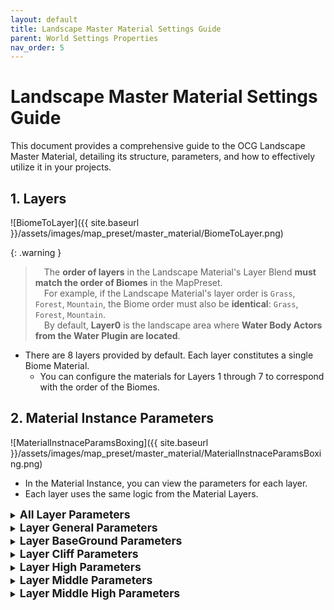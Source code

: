 ```yaml
---
layout: default
title: Landscape Master Material Settings Guide
parent: World Settings Properties
nav_order: 5
---
```


# Landscape Master Material Settings Guide

This document provides a comprehensive guide to the OCG Landscape Master Material, detailing its structure, parameters, and how to effectively utilize it in your projects.

## 1. Layers
![BiomeToLayer]({{ site.baseurl }}/assets/images/map_preset/master_material/BiomeToLayer.png)

{: .warning }
> &emsp;The **order of layers** in the Landscape Material's Layer Blend **must match the order of Biomes** in the MapPreset.<br>
> &emsp;For example, if the Landscape Material's layer order is `Grass`, `Forest`, `Mountain`, the Biome order must also be **identical**: `Grass`, `Forest`, `Mountain`.<br>
> &emsp;By default, **Layer0** is the landscape area where **Water Body Actors from the Water Plugin are located**.<br>

- There are 8 layers provided by default. Each layer constitutes a single Biome Material.
  - You can configure the materials for Layers 1 through 7 to correspond with the order of the Biomes.

## 2. Material Instance Parameters
![MaterialInstnaceParamsBoxing]({{ site.baseurl }}/assets/images/map_preset/master_material/MaterialInstnaceParamsBoxing.png)
- In the Material Instance, you can view the parameters for each layer.
- Each layer uses the same logic from the Material Layers.

<details markdown="1">
  <summary><b style="font-size:1.25em;">All Layer Parameters</b></summary>

![AllLayerParams]({{ site.baseurl }}/assets/images/map_preset/master_material/AllLayerParams.png)

| Parameter Name            | Description                                                                                                                 |
| :------------------------ | :-------------------------------------------------------------------------------------------------------------------------- |
| Random Tiling Scale       | Larger values result in broader, smoother pattern changes. Smaller values create finer, more detailed tiling patterns.      |
| Random Tiling Levels      | Higher values add more complex, multi-layered variation, reducing texture repetition and creating a natural look.           |
| RVT Base Exponent         | Exponent value to control contrast (gamma) in RVT Mip-based fade. Higher values make the edge sharper.                      |
| RVT Distance Scale        | Scales the distance for RVT Mip-based fade. Larger values widen the fade region.                                            |
| Blend Distance Transition | The distance over which the fade transitions from visible to invisible. Larger values create a smoother fade.               |
| Blend Distance Start      | The world-space distance at which the fade begins. The transition starts from this distance.                                |
| Use ORD                   | If you enable this option, you can use the ORD texture; otherwise, you’ll use the Displacement texture and the ORM texture. |

{: .warning }
> &emsp;Currently, only **ORM & Displacement** or **ORD** texture formats are supported.<br>
> &emsp;If you have separate Ambient Occlusion, Roughness, Metallic, and Displacement textures, you must combine them into a single **ORM & Displacement Texture** for use.

- These parameters apply to all layers.

</details>
  
<details markdown="1">
  <summary><b style="font-size:1.25em;">Layer General Parameters</b></summary>
![BaseGeneralParams]({{ site.baseurl }}/assets/images/map_preset/master_material/BaseGeneralParams.png)

| Parameter Name      | Description                                                                                                                                     |
| :------------------ | :---------------------------------------------------------------------------------------------------------------------------------------------- |
| Add Color Variation | If you enable this option, you can Add ColorVariation in this Layer.                                                                            |
| Near Tiling Size    | The smaller the value, the denser the texture iteration, and the larger the area per tile, creating a near-field tiling that looks large.       |
| Far Tiling Size     | A small value maintains a detailed repetition pattern from a distance, and a large value emphasizes perspective with a rough large tile effect. |

<details markdown="1">
  <summary>Color Variation Settings</summary>

| Parameter Name            | Description                                                                                                                                                                                                      |
| :------------------------ | :--------------------------------------------------------------------------------------------------------------------------------------------------------------------------------------------------------------- |
| Color Variation           | The larger the value, the larger the texture, resulting in a larger and wider pattern of color changes. The smaller the value, the more the texture repeats, creating a color change of smaller, finer patterns. |
| Color Variation Contrast  | The higher the value, the sharper and sharper the boundaries of color change, and the lower the value, the more smooth and gradual the boundaries are expressed.                                                 |
| Color Variation Intensity | A value of 0 does not show any effect at all, and the closer you get to 1, the stronger the color change is overwritten over the original color.                                                                 |

</details>
- These are the parameters that apply generally to the layer corresponding to the number in `(Number_BaseGeneral)`.
</details>

<details markdown="1">
  <summary><b style="font-size:1.25em;">Layer BaseGround Parameters</b></summary>


![BaseGroundBaseSetting]({{ site.baseurl }}/assets/images/map_preset/master_material/BaseGroundBaseSetting.png)

{: .warning }
> &emsp;To reveal the ORD Texture parameter, you must check the **Use ORD** option in the **All Layer Parameters**.<br>
> ![GroundORD]({{ site.baseurl }}/assets/images/map_preset/master_material/GroundORD.png)<br>
> &emsp;To reveal the Displacement Texture parameter, you must check the **(Number)_AddGroundDisplacement** option.<br>
> ![GroundDisplacement]({{ site.baseurl }}/assets/images/map_preset/master_material/GroundDisplacement.png)

| Parameter Name                   | Description                                                                                                                                                                                                                                                                                                                                                                                                                                                                                                                                                      |
| :------------------------------- | :--------------------------------------------------------------------------------------------------------------------------------------------------------------------------------------------------------------------------------------------------------------------------------------------------------------------------------------------------------------------------------------------------------------------------------------------------------------------------------------------------------------------------------------------------------------- |
| Ground Color                     | Base Color Of Ground                                                                                                                                                                                                                                                                                                                                                                                                                                                                                                                                             |
| Ground Color Tint                | Change the overall color by applying a specific color tone to the existing color of the texture                                                                                                                                                                                                                                                                                                                                                                                                                                                                  |
| Ground Normal                    | Normal Of Ground                                                                                                                                                                                                                                                                                                                                                                                                                                                                                                                                                 |
| Ground Normal Intensity          | When the value is 1.0, the normal map retains its original strength.<br><br>When the value is between 0.0 and 1.0, the X and Y values of the normal map decrease, making the surface unevenness appear smooth and flat. For example, setting the value to 0.5 halves the intensity.<br><br>When the value is 0.0: Normal map effect disappears completely, making it look like a plane.<br><br>When the value is greater than 1.0, the X and Y values of the normal map are amplified, resulting in a deeper and stronger representation of the surface details. |
| Ground ORM                       | AmbientOcclusion / Roughness / Metalic Texture of Ground                                                                                                                                                                                                                                                                                                                                                                                                                                                                                                         |
| Add Ground Far Tiling Variation  | Apply Far Tiling Variation In Ground                                                                                                                                                                                                                                                                                                                                                                                                                                                                                                                             |
| Add Ground Near Tiling Variation | Apply Near Tiling Variation In Ground                                                                                                                                                                                                                                                                                                                                                                                                                                                                                                                            |
| Ground Far Tiling Factor         | Uniform scale factor applied to FarUV before passing into the tiling-variation function.                                                                                                                                                                                                                                                                                                                                                                                                                                                                         |
| Ground Near Tiling Factor        | Uniform scale factor applied to NearUV before passing into the tiling-variation function.                                                                                                                                                                                                                                                                                                                                                                                                                                                                        |
| Ground UV Aspect Ratio           | Aspect-ratio correction value applied to the final UVs so that textures maintain correct proportions.                                                                                                                                                                                                                                                                                                                                                                                                                                                            |
| Add Ground Displacement          | Apply Displacement Ground                                                                                                                                                                                                                                                                                                                                                                                                                                                                                                                                        |
| Ground AO Intensity              | Controls the intensity of ambient occlusion on the ground surface. A value of 0 disables AO entirely, while higher values increase shadowing in crevices to enhance perceived depth.                                                                                                                                                                                                                                                                                                                                                                             |
| Ground Specular(Wetness)         | Adjusts specular reflectivity to simulate surface wetness. Lower values yield a dry, matte look; higher values produce glossy, reflective highlights as if the ground were wet.                                                                                                                                                                                                                                                                                                                                                                                  |
| Add Puddles                      | Add Puddle Effects in Ground                                                                                                                                                                                                                                                                                                                                                                                                                                                                                                                                     |
| Ground Add Texture Variation     | If true, enables the texture-based variation blend between Ground and MiddelHigh                                                                                                                                                                                                                                                                                                                                                                                                                                                                                 |

<details markdown="1">
  <summary>Ground Displacement Setting</summary>

  ![GroundDisplacement]({{ site.baseurl }}/assets/images/map_preset/master_material/GroundDisplacement.png)
  ![GroundDisplacementSetting]({{ site.baseurl }}/assets/images/map_preset/master_material/GroundDisplacementSetting.png)

  | Parameter Name             | Description                                                                                                                                                                        |
  | :------------------------- | :--------------------------------------------------------------------------------------------------------------------------------------------------------------------------------- |
  | Ground Displacement        | Displacement Texture Of Ground                                                                                                                                                     |
  | Ground Displacement Amount | Scales the magnitude of ground displacement. Larger values push vertices farther along their normals for pronounced surface relief; smaller values yield subtler height variation. |

</details>

<details markdown="1">
  <summary>Puddle Setting</summary>

  ![GroundPuddleSetting]({{ site.baseurl }}/assets/images/map_preset/master_material/GroundPuddleSetting.png)
  
  | Parameter Name   | Description                                                                                                                                                                                       |
  | :--------------- | :------------------------------------------------------------------------------------------------------------------------------------------------------------------------------------------------ |
  | Puddle Size      | The larger the value, the larger the size of the puddle.                                                                                                                                          |
  | Puddle Constrain | The higher the value, the clearer and narrower the boundary of the puddle.                                                                                                                        |
  | Puddle Depth     | The higher the value, the stronger and more opaque the puddle effect, and the closer the value approaches zero, the weaker the effect, the more transparent it becomes and disappears completely. |
  | Puddle Clarity   | Sets the darkness of the area covered by the waterhole.                                                                                                                                           |

</details>

<details markdown="1">
  <summary>Texture Variation Setting</summary>

  ![GroundTextureVariationSetting]({{ site.baseurl }}/assets/images/map_preset/master_material/GroundTextureVariationSetting.png)

  {: .warning }
  > &emsp;This affects the area where BaseGround is applied by adding variation between the **BaseGround and Middle High of the corresponding layer**.<br>

  | Parameter Name                       | Description                                                                                             |
  | :----------------------------------- | :------------------------------------------------------------------------------------------------------ |
  | Ground Texture Variation Tiling Size | Controls the tiling scale of the variation texture. Higher values make the noise pattern appear larger. |
  | Ground Texture Variation Contrast    | Adjusts the contrast of the variation texture. <br>Values >1 amplify differences; <1 soften them.       |
  | Ground Texture Variation Intensity   | Sets how strongly the variation texture influences the final blend (0 = no effect, 1 = full effect).    |

</details>

<details markdown="1">
  <summary>Slope Setting</summary>

  {: .warning }
  > &emsp;This parameter is only visible when **Add Cliff is enabled for the corresponding layer**.<br>

![GroundSlopeSetting]({{ site.baseurl }}/assets/images/map_preset/master_material/GroundSlopeSetting.png)

| Parameter Name         | Description                                                                                                          |
| :--------------------- | :------------------------------------------------------------------------------------------------------------------- |
| Ground Slope Constrain | The smaller the value, the more this layer is applied. (Apply in the order of BaseGround -> Middledle -> MiddleHigh) |

</details>

</details>

<details markdown="1">
  <summary><b style="font-size:1.25em;">Layer Cliff Parameters</b></summary>
  
![CliffParams]({{ site.baseurl }}/assets/images/map_preset/master_material/CliffParams.png)

  - These parameters are visible when Add Cliff is enabled.

  {: .warning }
  > &emsp;After **enabling Add Cliff**, check **Ground Slope Constrain** to adjust the slope value between the Cliff and BaseGround.<br>
  > &emsp;You must check **Use ORD** in the All Layer Parameters to reveal the ORD Texture parameter.<br>
  > ![CliffORD]({{ site.baseurl }}/assets/images/map_preset/master_material/CliffORD.png)<br>
  >  &emsp;You must check **(Number)_AddCliffDisplacement** to reveal the Displacement Texture parameter.<br>
  > ![CliffDisplacement]({{ site.baseurl }}/assets/images/map_preset/master_material/CliffDisplacement.png)

| Parameter Name           | Description                                                                                                                                                                                                                                                                                                                                                                                                                                                                                                                                                      |
| :----------------------- | :--------------------------------------------------------------------------------------------------------------------------------------------------------------------------------------------------------------------------------------------------------------------------------------------------------------------------------------------------------------------------------------------------------------------------------------------------------------------------------------------------------------------------------------------------------------- |
| Cliff Color              | Base Color Of Cliff                                                                                                                                                                                                                                                                                                                                                                                                                                                                                                                                              |
| Cliff Color Tint         | Change the overall color by applying a specific color tone to the existing color of the texture                                                                                                                                                                                                                                                                                                                                                                                                                                                                  |
| Cliff Normal             | Normal Of Cliff                                                                                                                                                                                                                                                                                                                                                                                                                                                                                                                                                  |
| Cliff Normal Intensity   | When the value is 1.0, the normal map retains its original strength.<br><br>When the value is between 0.0 and 1.0, the X and Y values of the normal map decrease, making the surface unevenness appear smooth and flat. For example, setting the value to 0.5 halves the intensity.<br><br>When the value is 0.0: Normal map effect disappears completely, making it look like a plane.<br><br>When the value is greater than 1.0, the X and Y values of the normal map are amplified, resulting in a deeper and stronger representation of the surface details. |
| Cliff ORM                | AmbientOcclusion / Roughness / Metalic Texture of Cliff                                                                                                                                                                                                                                                                                                                                                                                                                                                                                                          |
| Cliff Use Triplanar      | Apply Triplanar to Cliff                                                                                                                                                                                                                                                                                                                                                                                                                                                                                                                                         |
| Cliff Far Tiling Factor  | Uniform scale factor applied to FarUV before passing into the tiling-variation function.                                                                                                                                                                                                                                                                                                                                                                                                                                                                         |
| Cliff Near Tiling Factor | Uniform scale factor applied to NearUV before passing into the tiling-variation function.                                                                                                                                                                                                                                                                                                                                                                                                                                                                        |
| Cliff UV Aspect Ratio    | Aspect-ratio correction value applied to the final UVs so that textures maintain correct proportions.                                                                                                                                                                                                                                                                                                                                                                                                                                                            |
| Add Cliff Displacement   | Apply Displacement to Cliff                                                                                                                                                                                                                                                                                                                                                                                                                                                                                                                                      |
| Cliff AO Intensity       | Controls ambient occlusion strength on cliff faces. A value of 0 removes AO shading, and increasing values darken crevices to accentuate rugged details.                                                                                                                                                                                                                                                                                                                                                                                                         |


<details markdown="1">
  <summary>Triplanar Setting</summary>

![TriplanarSetting]({{ site.baseurl }}/assets/images/map_preset/master_material/TriplanarSetting.png)

| Parameter Name              | Description                |
| :-------------------------- | :------------------------- |
| Cliff Triplanar Tiling Size | Size of Applied Triplanar. |

  </details>

<details markdown="1">
  <summary>Displacement Setting</summary>

![CliffDisplacement]({{ site.baseurl }}/assets/images/map_preset/master_material/CliffDisplacement.png)
![CliffDisplacementSetting]({{ site.baseurl }}/assets/images/map_preset/master_material/CliffDisplacementSetting.png)

| Parameter Name            | Description                                                                                                                                      |
| :------------------------ | :----------------------------------------------------------------------------------------------------------------------------------------------- |
| Cliff Displacement        | Displacement Texture of Cliff                                                                                                                    |
| Cliff Displacement Amount | Determines the scale of cliff displacement. Higher values exaggerate rock protrusions and crevices; lower values smooth out the overall surface. |

  </details>

</details>

<details markdown="1">
  <summary><b style="font-size:1.25em;">Layer High Parameters</b></summary>

![HighParams]({{ site.baseurl }}/assets/images/map_preset/master_material/HighParams.png)

  {: .warning }
  > &emsp;You must check **Use ORD** in the All Layer Parameters to reveal the ORD Texture parameter.<br>
  > ![HighORD]({{ site.baseurl }}/assets/images/map_preset/master_material/HighORD.png)<br>
  >  &emsp;You must check **(Number)_AddHighDisplacement** to reveal the Displacement Texture parameter.<br>
  > ![HighDisplacement]({{ site.baseurl }}/assets/images/map_preset/master_material/HighDisplacement.png)

| Parameter Name          | Description                                                                                                                                                                                                                                                                                                                                                                                                                                                                                                                                                      |
| :---------------------- | :--------------------------------------------------------------------------------------------------------------------------------------------------------------------------------------------------------------------------------------------------------------------------------------------------------------------------------------------------------------------------------------------------------------------------------------------------------------------------------------------------------------------------------------------------------------- |
| High Color              | Base Color Of High                                                                                                                                                                                                                                                                                                                                                                                                                                                                                                                                               |
| High Color Tint         | Change the overall color by applying a specific color tone to the existing color of the texture                                                                                                                                                                                                                                                                                                                                                                                                                                                                  |
| High Normal             | Normal Of High                                                                                                                                                                                                                                                                                                                                                                                                                                                                                                                                                   |
| High Normal Intensity   | When the value is 1.0, the normal map retains its original strength.<br><br>When the value is between 0.0 and 1.0, the X and Y values of the normal map decrease, making the surface unevenness appear smooth and flat. For example, setting the value to 0.5 halves the intensity.<br><br>When the value is 0.0: Normal map effect disappears completely, making it look like a plane.<br><br>When the value is greater than 1.0, the X and Y values of the normal map are amplified, resulting in a deeper and stronger representation of the surface details. |
| High ORM                | AmbientOcclusion / Roughness / Metalic Texture of High                                                                                                                                                                                                                                                                                                                                                                                                                                                                                                           |
| High Near Tiling Factor | Uniform scale factor applied to NearUV before passing into the tiling-variation function.                                                                                                                                                                                                                                                                                                                                                                                                                                                                        |
| High Far Tiling Factor  | Uniform scale factor applied to FarUV before passing into the tiling-variation function.                                                                                                                                                                                                                                                                                                                                                                                                                                                                         |
| High UV Aspect Ratio    | Uniform scale factor applied to FarUV before passing into the tiling-variation function.                                                                                                                                                                                                                                                                                                                                                                                                                                                                         |
| High Slope Contrast     | The value that controls the strength of the mask.<br><br>The larger the value, the more dramatic the transition of the mask near the gradient threshold, and the smaller the value, the smoother it is.                                                                                                                                                                                                                                                                                                                                                          |
| High Start Height       | Reference height (Z, world unit) at which the Height Mask starts to be activated at 0. The mask applies when the absolute Z value of the mesh is greater than or equal to this height.                                                                                                                                                                                                                                                                                                                                                                           |
| High Transition         | The smaller the value, the more pronounced and sharp boundaries are created.<br><br>The larger the value, the more smooth and gradual the gradation is created.                                                                                                                                                                                                                                                                                                                                                                                                  |
| High Edge Noise Tiling  | Smaller values repeat dense small noise tiles, and larger values produce rougher and larger noise patterns.                                                                                                                                                                                                                                                                                                                                                                                                                                                      |
| High Edge Contrast      | An index value that adjusts the strength of the sampled noise values.<br><br>Larger values result in stark differences between brighter and darker regions, resulting in distinct noise effects, and smaller values result in smoother transitions.                                                                                                                                                                                                                                                                                                              |
| High Edge Noise Amount  | A scalar that controls the intensity of the final edge noise.<br><br>Multiply the saturated noise result by this value in the multiplexing step to adjust the overall noise application.                                                                                                                                                                                                                                                                                                                                                                         |
| High Projection Angle   | Specifies the maximum slope angle (in degrees) at which the high layer’s projection mapping is applied. Lower values restrict projection to very steep surfaces, while higher values extend it to gentler slopes.                                                                                                                                                                                                                                                                                                                                                |
| High Slope Constrain    | Minimum angle of inclination at which the mask starts.<br><br>Mask is active from the point where SlopeAngle is above this value.                                                                                                                                                                                                                                                                                                                                                                                                                                |
| Add High Displacement   | Apply Displacement High                                                                                                                                                                                                                                                                                                                                                                                                                                                                                                                                          |
| High AO Intensity       | Adjusts ambient occlusion on high-elevation surfaces. A value of 0 disables AO, while higher values intensify shading in crevices to highlight fine details.                                                                                                                                                                                                                                                                                                                                                                                                     |


<details markdown="1">
  <summary>Displacement Setting</summary>

![HighDisplacement]({{ site.baseurl }}/assets/images/map_preset/master_material/HighDisplacement.png)
![HighDisplacementSetting]({{ site.baseurl }}/assets/images/map_preset/master_material/HighDisplacementSetting.png)

| Parameter Name           | Description                                                                                                                                                         |
| :----------------------- | :------------------------------------------------------------------------------------------------------------------------------------------------------------------ |
| High Displacement        | Displacement Texture of High                                                                                                                                        |
| High Displacement Amount | Controls displacement strength for the high layer. Larger values create more pronounced surface offsets and sharp detail; smaller values keep the terrain smoother. |

  </details>

</details>

<details markdown="1">
  <summary><b style="font-size:1.25em;">Layer Middle Parameters</b></summary>

![MiddleParams]({{ site.baseurl }}/assets/images/map_preset/master_material/MiddleParams.png)

  {: .warning }
  > &emsp;You must check **Use ORD** in the All Layer Parameters to reveal the ORD Texture parameter.<br>
  > ![MiddleORD]({{ site.baseurl }}/assets/images/map_preset/master_material/MiddleORD.png)<br>
  >  &emsp;You must check **(Number)_AddMiddleDisplacement** to reveal the Displacement Texture parameter.<br>
  > ![MiddleDisplacement]({{ site.baseurl }}/assets/images/map_preset/master_material/MiddleDisplacement.png)

| Parameter Name            | Description                                                                                                                                                                                                                                                                                                                                                                                                                                                                                                                                                      |
| :------------------------ | :--------------------------------------------------------------------------------------------------------------------------------------------------------------------------------------------------------------------------------------------------------------------------------------------------------------------------------------------------------------------------------------------------------------------------------------------------------------------------------------------------------------------------------------------------------------- |
| Middle Color              | Base Color Of Middle                                                                                                                                                                                                                                                                                                                                                                                                                                                                                                                                             |
| Middle Color Tint         | Change the overall color by applying a specific color tone to the existing color of the texture                                                                                                                                                                                                                                                                                                                                                                                                                                                                  |
| Middle Normal             | Normal Of Middle                                                                                                                                                                                                                                                                                                                                                                                                                                                                                                                                                 |
| Middle Normal Intensity   | When the value is 1.0, the normal map retains its original strength.<br><br>When the value is between 0.0 and 1.0, the X and Y values of the normal map decrease, making the surface unevenness appear smooth and flat. For example, setting the value to 0.5 halves the intensity.<br><br>When the value is 0.0: Normal map effect disappears completely, making it look like a plane.<br><br>When the value is greater than 1.0, the X and Y values of the normal map are amplified, resulting in a deeper and stronger representation of the surface details. |
| Middle ORM                | AmbientOcclusion / Roughness / Metalic Texture of Middle                                                                                                                                                                                                                                                                                                                                                                                                                                                                                                         |
| Middle Far Tiling Factor  | Uniform scale factor applied to FarUV before passing into the tiling-variation function.                                                                                                                                                                                                                                                                                                                                                                                                                                                                         |
| Middle Near Tiling Factor | Uniform scale factor applied to NearUV before passing into the tiling-variation function.                                                                                                                                                                                                                                                                                                                                                                                                                                                                        |
| Middle UV Aspect Ratio    | Aspect-ratio correction value applied to the final UVs so that textures maintain correct proportions.                                                                                                                                                                                                                                                                                                                                                                                                                                                            |
| Middle Slope Constrain    | The smaller the value, the more this layer is applied. (Apply in the order of BaseGround -> Middledle -> MiddleHigh)                                                                                                                                                                                                                                                                                                                                                                                                                                             |
| Add Middle Displacement   | Apply Displacement Middle                                                                                                                                                                                                                                                                                                                                                                                                                                                                                                                                        |
| Middle AO Intensity       | Controls ambient occlusion on mid‑elevation surfaces. A value of 0 removes AO shading; increasing values deepen shadows in surface recesses to enhance texture.                                                                                                                                                                                                                                                                                                                                                                                                  |

<details markdown="1">
  <summary>Displacement Setting</summary>

![MiddleDisplacement]({{ site.baseurl }}/assets/images/map_preset/master_material/MiddleDisplacement.png)
![MiddleDisplacementSetting]({{ site.baseurl }}/assets/images/map_preset/master_material/MiddleDisplacementSetting.png)


| Parameter Name             | Description                                                                                                                                               |
| :------------------------- | :-------------------------------------------------------------------------------------------------------------------------------------------------------- |
| Middle Displacement        | Displacement Texture of Middle                                                                                                                            |
| Middle Displacement Amount | Scales the displacement effect on the middle layer. Higher values produce more pronounced bumps and ridges; lower values yield gentler surface variation. |

  </details>

</details>

<details markdown="1">
  <summary><b style="font-size:1.25em;">Layer Middle High Parameters</b></summary>

![MiddleHighParams]({{ site.baseurl }}/assets/images/map_preset/master_material/MiddleHighParams.png)

  {: .warning }
  > &emsp;You must check **Use ORD** in the All Layer Parameters to reveal the ORD Texture parameter.<br>
  > ![MiddleHighORD]({{ site.baseurl }}/assets/images/map_preset/master_material/MiddleHighORD.png)<br>
  >  &emsp;You must check **(Number)_AddMiddleHighDisplacement** to reveal the Displacement Texture parameter.<br>
  > ![MiddleHighDisplacement]({{ site.baseurl }}/assets/images/map_preset/master_material/MiddleHighDisplacement.png)

| Parameter Name                 | Description                                                                                                                                                                                                                                                                                                                                                                                                                                                                                                                                                      |
| :----------------------------- | :--------------------------------------------------------------------------------------------------------------------------------------------------------------------------------------------------------------------------------------------------------------------------------------------------------------------------------------------------------------------------------------------------------------------------------------------------------------------------------------------------------------------------------------------------------------- |
| Middle High Color              | Base Color Of Middle High                                                                                                                                                                                                                                                                                                                                                                                                                                                                                                                                        |
| Middle High Color Tint         | Change the overall color by applying a specific color tone to the existing color of the texture                                                                                                                                                                                                                                                                                                                                                                                                                                                                  |
| Middle High Normal             | Normal Of Middle High                                                                                                                                                                                                                                                                                                                                                                                                                                                                                                                                            |
| Middle High Normal Intensity   | When the value is 1.0, the normal map retains its original strength.<br><br>When the value is between 0.0 and 1.0, the X and Y values of the normal map decrease, making the surface unevenness appear smooth and flat. For example, setting the value to 0.5 halves the intensity.<br><br>When the value is 0.0: Normal map effect disappears completely, making it look like a plane.<br><br>When the value is greater than 1.0, the X and Y values of the normal map are amplified, resulting in a deeper and stronger representation of the surface details. |
| Middle High ORM                | AmbientOcclusion / Roughness / Metalic Texture of Middle High                                                                                                                                                                                                                                                                                                                                                                                                                                                                                                    |
| Middle High Far Tiling Factor  | Uniform scale factor applied to FarUV before passing into the tiling-variation function.                                                                                                                                                                                                                                                                                                                                                                                                                                                                         |
| Middle High Near Tiling Factor | Uniform scale factor applied to NearUV before passing into the tiling-variation function.                                                                                                                                                                                                                                                                                                                                                                                                                                                                        |
| Middle High UV Aspect Ratio    | Aspect-ratio correction value applied to the final UVs so that textures maintain correct proportions.                                                                                                                                                                                                                                                                                                                                                                                                                                                            |
| Middle High Slope Constrain    | The smaller the value, the more this layer is applied. (Apply in the order of BaseGround -> Middle Highdle -> Middle HighHigh)                                                                                                                                                                                                                                                                                                                                                                                                                                   |
| Add Middle High Displacement   | Apply Displacement Middle High                                                                                                                                                                                                                                                                                                                                                                                                                                                                                                                                   |
| Middle High AO Intensity       | Adjusts ambient occlusion for the middle‑high layer. A value of 0 disables AO completely, while higher values darken cracks and overhangs for richer depth cues.                                                                                                                                                                                                                                                                                                                                                                                                 |

<details markdown="1">
  <summary>Displacement Setting</summary>

![MiddleHighDisplacement]({{ site.baseurl }}/assets/images/map_preset/master_material/MiddleHighDisplacement.png)
![MiddleHighDisplacementSetting]({{ site.baseurl }}/assets/images/map_preset/master_material/MiddleHighDisplacementSetting.png)

| Parameter Name                  | Description                                                                                                                                                 |
| :------------------------------ | :---------------------------------------------------------------------------------------------------------------------------------------------------------- |
| Middle High Displacement        | Displacement Texture of Middle High                                                                                                                         |
| Middle High Displacement Amount | Determines the magnitude of displacement on middle‑high geometry. Larger values accentuate relief and detail; smaller values maintain a flatter appearance. |

  </details>

</details>